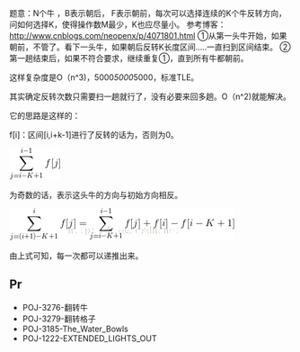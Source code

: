 题意：N个牛 ，B表示朝后， F表示朝前，每次可以选择连续的K个牛反转方向，问如何选择K，使得操作数M最少，K也应尽量小。
参考博客：http://www.cnblogs.com/neopenx/p/4071801.html
①从第一头牛开始，如果朝前，不管了。看下一头牛，如果朝后反转K长度区间.....一直扫到区间结束。
②第一趟结束后，如果不符合要求，继续重复①，直到所有牛都朝前。

这样复杂度是O（n^3)，5000*5000*5000，标准TLE。


 


其实确定反转次数只需要扫一趟就行了，没有必要来回多趟。O（n^2)就能解决。

它的思路是这样的：

f[i]：区间[i,i+k-1]进行了反转的话为，否则为0。

![1](1.gif)

为奇数的话，表示这头牛的方向与初始方向相反。

![2](2.gif)

由上式可知，每一次都可以递推出来。

## Pr 

- POJ-3276-翻转牛
- POJ-3279-翻转格子
- POJ-3185-The_Water_Bowls
- POJ-1222-EXTENDED_LIGHTS_OUT
